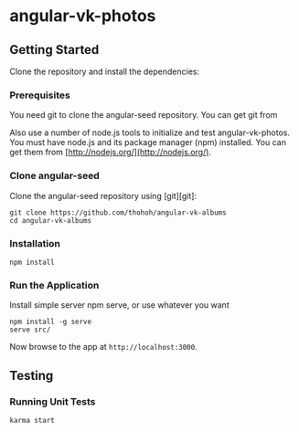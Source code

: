# angular-vk-photos


## Getting Started

Clone the repository and install the dependencies:

### Prerequisites

You need git to clone the angular-seed repository. You can get git from

Also use a number of node.js tools to initialize and test angular-vk-photos. You must have node.js and
its package manager (npm) installed.  You can get them from [http://nodejs.org/](http://nodejs.org/).

### Clone angular-seed

Clone the angular-seed repository using [git][git]:

```
git clone https://github.com/thohoh/angular-vk-albums
cd angular-vk-albums
```

### Installation

```
npm install
```



### Run the Application

Install simple server npm serve, or use whatever you want

```
npm install -g serve
serve src/
```

Now browse to the app at `http://localhost:3000`.




## Testing


### Running Unit Tests


```
karma start
```


